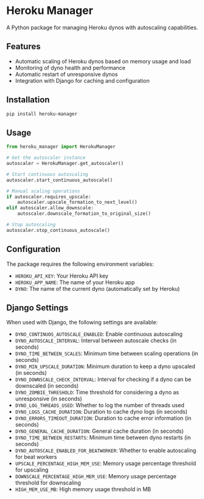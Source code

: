 # Heroku Manager

A Python package for managing Heroku dynos with autoscaling capabilities.

## Features

- Automatic scaling of Heroku dynos based on memory usage and load
- Monitoring of dyno health and performance
- Automatic restart of unresponsive dynos
- Integration with Django for caching and configuration

## Installation

```bash
pip install heroku-manager
```

## Usage

```python
from heroku_manager import HerokuManager

# Get the autoscaler instance
autoscaler = HerokuManager.get_autoscaler()

# Start continuous autoscaling
autoscaler.start_continuous_autoscale()

# Manual scaling operations
if autoscaler.requires_upscale:
    autoscaler.upscale_formation_to_next_level()
elif autoscaler.allow_downscale:
    autoscaler.downscale_formation_to_original_size()

# Stop autoscaling
autoscaler.stop_continuous_autoscale()
```

## Configuration

The package requires the following environment variables:

- `HEROKU_API_KEY`: Your Heroku API key
- `HEROKU_APP_NAME`: The name of your Heroku app
- `DYNO`: The name of the current dyno (automatically set by Heroku)

## Django Settings

When used with Django, the following settings are available:

- `DYNO_CONTINUOS_AUTOSCALE_ENABLED`: Enable continuous autoscaling
- `DYNO_AUTOSCALE_INTERVAL`: Interval between autoscale checks (in seconds)
- `DYNO_TIME_BETWEEN_SCALES`: Minimum time between scaling operations (in seconds)
- `DYNO_MIN_UPSCALE_DURATION`: Minimum duration to keep a dyno upscaled (in seconds)
- `DYNO_DOWNSCALE_CHECK_INTERVAL`: Interval for checking if a dyno can be downscaled (in seconds)
- `DYNO_ZOMBIE_THRESHOLD`: Time threshold for considering a dyno as unresponsive (in seconds)
- `DYNO_LOG_THREADS_USED`: Whether to log the number of threads used
- `DYNO_LOGS_CACHE_DURATION`: Duration to cache dyno logs (in seconds)
- `DYNO_ERRORS_TIMEOUT_DURATION`: Duration to cache error information (in seconds)
- `DYNO_GENERAL_CACHE_DURATION`: General cache duration (in seconds)
- `DYNO_TIME_BETWEEN_RESTARTS`: Minimum time between dyno restarts (in seconds)
- `DYNO_AUTOSCALE_ENABLED_FOR_BEATWORKER`: Whether to enable autoscaling for beat workers
- `UPSCALE_PERCENTAGE_HIGH_MEM_USE`: Memory usage percentage threshold for upscaling
- `DOWNSCALE_PERCENTAGE_HIGH_MEM_USE`: Memory usage percentage threshold for downscaling
- `HIGH_MEM_USE_MB`: High memory usage threshold in MB
